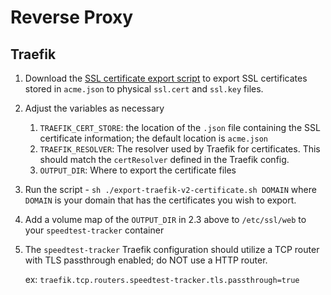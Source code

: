 # Reverse Proxy

## Traefik

1. Download the [SSL certificate export script](https://blog.cubieserver.de/2021/minimal-traefik-v2-certificate-export/) to export SSL certificates stored in `acme.json` to physical `ssl.cert` and `ssl.key` files.

2. Adjust the variables as necessary
    1. `TRAEFIK_CERT_STORE`: the location of the `.json` file containing the SSL certificate information; the default location is `acme.json`
    2. `TRAEFIK_RESOLVER`: The resolver used by Traefik for certificates. This should match the `certResolver` defined in the Traefik config.
    3. `OUTPUT_DIR`: Where to export the certificate files
 
3. Run the script - `sh ./export-traefik-v2-certificate.sh DOMAIN` where `DOMAIN` is your domain that has the certificates you wish to export.

4. Add a volume map of the `OUTPUT_DIR` in 2.3 above to `/etc/ssl/web` to your `speedtest-tracker` container

5. The `speedtest-tracker` Traefik configuration should utilize a TCP router with TLS passthrough enabled; do NOT use a HTTP router. 

    ex: `traefik.tcp.routers.speedtest-tracker.tls.passthrough=true`